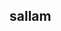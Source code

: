 <!DOCTYPE html>
<html lang="en">
<head>
    <meta charset="UTF-8">
</head>
<body>
    <h2>sallam</h2>
</body>
</html>

